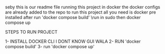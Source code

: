 seby this is our readme file 
running this project in docker the docker configs are already added to the repo 
to run this project all you need is docker pre installed 
after run 'docker compose build' \\run in sudo 
then docker compose up


STEPS TO RUN PROJECT 

1- INSTALL DOCKER CLI I DONT KNOW GUI WALA
2- RUN 'docker compose build'
3- run 'docker compose up'

